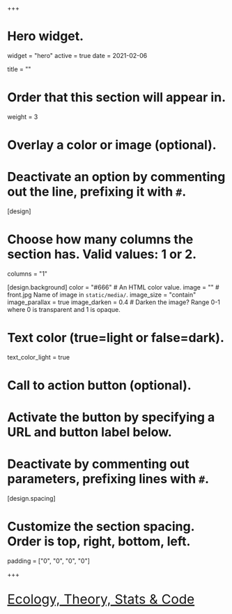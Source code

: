 +++
# Hero widget.
widget = "hero"
active = true
date = 2021-02-06

title = ""

# Order that this section will appear in.
weight = 3

# Overlay a color or image (optional).
#   Deactivate an option by commenting out the line, prefixing it with `#`.
[design]
  # Choose how many columns the section has. Valid values: 1 or 2.
  columns = "1"

[design.background]
  color = "#666"  # An HTML color value.
  image = ""  # front.jpg Name of image in `static/media/`.
  image_size = "contain"
  image_parallax = true
  image_darken = 0.4  # Darken the image? Range 0-1 where 0 is transparent and 1 is opaque.
  # Text color (true=light or false=dark).
  text_color_light = true
# Call to action button (optional).
#   Activate the button by specifying a URL and button label below.
#   Deactivate by commenting out parameters, prefixing lines with `#`.
[design.spacing]
  # Customize the section spacing. Order is top, right, bottom, left.
  padding = ["0", "0", "0", "0"]

+++

<p style="font-size:30px"><u>Ecology, Theory, Stats &amp; Code</u>
<!-- <br> -->
<!-- <p style="font-size:11px"><a id="academic-release" href="https://www.jpkrajewski.com/">Photo credit: JP Krajewski</a> -->
